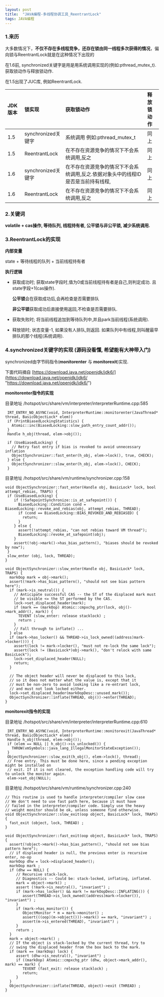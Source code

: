 ```yaml
---
layout: post
title:  "JAVA编程-多线程协调工具_ReentrantLock"
tags: JAVA编程
---
```


### 1.来历

大多数情况下，**不仅不存在多线程竞争，还存在锁由同一线程多次获得的情况**，偏向锁与ReentrantLock就是在这种情况下出现的

在1.6前, synchronized关键字是用是用系统调用实现的(例如:pthread_mutex_t). 获取锁动作与释放锁动作.

在1.5出现了JUC库, 例如ReentrantLock.
   

| JDK版本 | 锁实现 | 获取锁动作 | 释放锁动作|
| :- | :- | :- |  :- | 
|1.5	|synchronized关键字|	系统调用 例如:pthread_mutex_t|	同上|
|1.5	|ReentrantLock|	在不存在资源竞争的情况下不会系统调用,反之|	同上|
|1.6	|synchronized关键字|	在不存在资源竞争的情况下不会系统调用,反之.依据对象头中的线程ID是否是当前持有线程,|	同上|
|1.6	|ReentrantLock|	在不存在资源竞争的情况下不会系统调用,反之|	同上|

### 2.关键词
 
 **volatile + cas操作, 等待队列, 线程持有者, 公平锁与非公平锁, 减少系统调用.**
   
### 3.ReentrantLock的实现
   
**内部变量** 
 
state + 等待线程的队列 + 当前线程持有者
 
**执行逻辑**
   
- 获取成功时; 获取state字段时,值为0或当前线程持有者是自己,则判定成功. 且state字段+1(cas操作). 
   
   **公平锁**会在获取成功后,会再检查是否需要排队
   
   **非公平锁**获取成功后直接使用返回,不检查是否需要排队.
           
- 获取失败时; 将当前线程追加到等待队列中,并且park当前线程(系统调用).
      
- 释放锁时; 状态变量-1, 如果没有人排队,则返回. 如果队列中有线程,则叫醒最早排队的那个线程(系统调用).


### 4.synchronized关键字的实现 (源码没看懂, 希望能有大神带入门)
    
   synchronized由字节码指令(**monitorenter** 与 **monitorexit**)实现.

   下面代码摘自 [https://download.java.net/openjdk/jdk6/](https://download.java.net/openjdk/jdk6/ "https://download.java.net/openjdk/jdk6/")

**monitorenter指令的实现**

目录地址 /hotspot/src/share/vm/interpreter/interpreterRuntime.cpp:585
    
     IRT_ENTRY_NO_ASYNC(void, InterpreterRuntime::monitorenter(JavaThread* thread, BasicObjectLock* elem))
     if (PrintBiasedLockingStatistics) {
       Atomic::inc(BiasedLocking::slow_path_entry_count_addr());
     }
     Handle h_obj(thread, elem->obj());
  
     if (UseBiasedLocking) {
       // Retry fast entry if bias is revoked to avoid unnecessary inflation
       ObjectSynchronizer::fast_enter(h_obj, elem->lock(), true, CHECK);
     } else {
       ObjectSynchronizer::slow_enter(h_obj, elem->lock(), CHECK);
     }
 
目录地址 /hotspot/src/share/vm/runtime/synchronizer.cpp:158
         
    void ObjectSynchronizer::fast_enter(Handle obj, BasicLock* lock, bool attempt_rebias, TRAPS) {
     if (UseBiasedLocking) {
        if (!SafepointSynchronize::is_at_safepoint()) {
          BiasedLocking::Condition cond = BiasedLocking::revoke_and_rebias(obj, attempt_rebias, THREAD);
          if (cond == BiasedLocking::BIAS_REVOKED_AND_REBIASED) {
            return;
          }
        } else {
          assert(!attempt_rebias, "can not rebias toward VM thread");
          BiasedLocking::revoke_at_safepoint(obj);
        }
        assert(!obj->mark()->has_bias_pattern(), "biases should be revoked by now");
     }
     slow_enter (obj, lock, THREAD);
    }
    
    void ObjectSynchronizer::slow_enter(Handle obj, BasicLock* lock, TRAPS) {
      markOop mark = obj->mark();
      assert(!mark->has_bias_pattern(), "should not see bias pattern here");
      if (mark->is_neutral()) {
        // Anticipate successful CAS -- the ST of the displaced mark must
        // be visible <= the ST performed by the CAS.
        lock->set_displaced_header(mark);
        if (mark == (markOop) Atomic::cmpxchg_ptr(lock, obj()->mark_addr(), mark)) {
          TEVENT (slow_enter: release stacklock) ;
          return ;
        }
        // Fall through to inflate() ...
      } else
      if (mark->has_locker() && THREAD->is_lock_owned((address)mark->locker())) {
        assert(lock != mark->locker(), "must not re-lock the same lock");
        assert(lock != (BasicLock*)obj->mark(), "don't relock with same BasicLock");
        lock->set_displaced_header(NULL);
        return;
      }
    
      // The object header will never be displaced to this lock,
      // so it does not matter what the value is, except that it
      // must be non-zero to avoid looking like a re-entrant lock,
      // and must not look locked either.
      lock->set_displaced_header(markOopDesc::unused_mark());
      ObjectSynchronizer::inflate(THREAD, obj())->enter(THREAD);
    }
    

**monitorexit指令的实现**

目录地址 /hotspot/src/share/vm/interpreter/interpreterRuntime.cpp:610

     IRT_ENTRY_NO_ASYNC(void, InterpreterRuntime::monitorexit(JavaThread* thread, BasicObjectLock* elem))
     Handle h_obj(thread, elem->obj());
     if (elem == NULL || h_obj()->is_unlocked()) {
       THROW(vmSymbols::java_lang_IllegalMonitorStateException());
     }
     ObjectSynchronizer::slow_exit(h_obj(), elem->lock(), thread);
     // Free entry. This must be done here, since a pending exception might be installed on
     // exit. If it is not cleared, the exception handling code will try to unlock the monitor again.
     elem->set_obj(NULL);
     
目录地址 /hotspot/src/share/vm/runtime/synchronizer.cpp:240   
  
    // This routine is used to handle interpreter/compiler slow case
    // We don't need to use fast path here, because it must have
    // failed in the interpreter/compiler code. Simply use the heavy
    // weight monitor should be ok, unless someone find otherwise.
    void ObjectSynchronizer::slow_exit(oop object, BasicLock* lock, TRAPS) {
      fast_exit (object, lock, THREAD) ;
    }
    
    void ObjectSynchronizer::fast_exit(oop object, BasicLock* lock, TRAPS) {
      assert(!object->mark()->has_bias_pattern(), "should not see bias pattern here");
      // if displaced header is null, the previous enter is recursive enter, no-op
      markOop dhw = lock->displaced_header();
      markOop mark ;
      if (dhw == NULL) {
         // Recursive stack-lock.
         // Diagnostics -- Could be: stack-locked, inflating, inflated.
         mark = object->mark() ;
         assert (!mark->is_neutral(), "invariant") ;
         if (mark->has_locker() && mark != markOopDesc::INFLATING()) {
            assert(THREAD->is_lock_owned((address)mark->locker()), "invariant") ;
         }
         if (mark->has_monitor()) {
            ObjectMonitor * m = mark->monitor() ;
            assert(((oop)(m->object()))->mark() == mark, "invariant") ;
            assert(m->is_entered(THREAD), "invariant") ;
         }
         return ;
      }
      mark = object->mark() ;
      // If the object is stack-locked by the current thread, try to
      // swing the displaced header from the box back to the mark.
      if (mark == (markOop) lock) {
         assert (dhw->is_neutral(), "invariant") ;
         if ((markOop) Atomic::cmpxchg_ptr (dhw, object->mark_addr(), mark) == mark) {
            TEVENT (fast_exit: release stacklock) ;
            return;
         }
      }
      ObjectSynchronizer::inflate(THREAD, object)->exit (THREAD) ;
    }